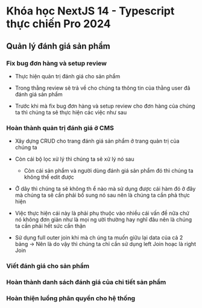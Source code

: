 # Khóa học NextJS 14 - Typescript thực chiến Pro 2024

## Quản lý đánh giá sản phẩm

### Fix bug đơn hàng và setup review

- Thực hiện quản trị đánh giá cho sản phẩm

- Trong thằng review sẽ trả về cho chúng ta thông tin của thằng user đã đánh giá sản phẩm

- Trước khi mà fix bug đơn hàng và setup review cho đơn hàng của chúng ta thì chúng ta sẽ thực hiện các việc như sau

### Hoàn thành quản trị đánh giá ở CMS

- Xây dựng CRUD cho trang đánh giá sản phẩm ở trang quản trị của chúng ta

- Còn cái bộ lọc xử lý thì chúng ta sẽ xử lý nó sau

  - Còn cái sản phẩm và người dùng đánh giá sản phẩm đó thì chúng ta không thể edit được

- Ở dây thì chúng ta sẽ không th ể nào mà sử dụng được cái hàm đó ở đây mà chúng ta sẽ cần phải bổ sung nó sau nên là chúng ta cần phả thực hiện

- Việc thực hiện cái này là phải phụ thuộc vào nhiều cái vấn đề nữa chứ nó không đơn giản như là mọi ng ười thường hay nghĩ đâu nên là chúng ta cần phải hết sức cẩn thận

- Sử dụng full outer join khi mà ch úng ta muốn giữu lại data của cả 2 bảng -> Nên là do vậy thì chúng ta chỉ cần sử dụng left Join hoạc là right Join

### Viết đánh giá cho sản phẩm

### Hoàn thành danh sách đánh giá của chi tiết sản phẩm

### Hoàn thiện luồng phân quyền cho hệ thống
